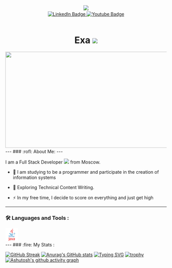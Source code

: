 <div id="header" align="center">
  <img src="https://media.giphy.com/media/cOWrtzOittBpJbjMQ0/giphy.gif" width="100"/>
</div>
<div id="badges" align="center">
  <a href="your-linkedin-URL">
    <img src="https://img.shields.io/badge/LinkedIn-blue?style=for-the-badge&logo=linkedin&logoColor=white" alt="LinkedIn Badge"/>
  </a>
  <a href="your-youtube-URL">
    <img src="https://img.shields.io/badge/YouTube-red?style=for-the-badge&logo=youtube&logoColor=white" alt="Youtube Badge"/>
  </a>
</div>
<div id="viewprof" align="center">
  <img src="https://komarev.com/ghpvc/?user=UNIKITOS&style=flat-square&color=blue" alt=""/>
</div>
<div id="heythere" align="center">
  <h1>
  Еха
  <img src="https://media.giphy.com/media/hvRJCLFzcasrR4ia7z/giphy.gif" width="30px"/>
    
</h1>
</div>
<div align="center">
  <img src="https://media.giphy.com/media/G4L8dSFRouOs5zU7RT/giphy.gif" width="600" height="300"/>
</div>
---
### :rofl: About Me:
---

I am a Full Stack Developer <img src="https://media.giphy.com/media/WUlplcMpOCEmTGBtBW/giphy.gif" width="30"> from Moscow.
- :telescope: I am studying to be a programmer and participate in the creation of information systems

- :seedling: Exploring Technical Content Writing.

- :zap: In my free time, I decide to score on everything and just get high
---
### :hammer_and_wrench: Languages and Tools :
<div>
  <img src="https://github.com/devicons/devicon/blob/master/icons/java/java-original-wordmark.svg" title="Java" alt="Java" width="40" height="40"/>&nbsp;
 
</div>
---
### :fire: My Stats :

[![GitHub Streak](http://github-readme-streak-stats.herokuapp.com?user=UNIKITOS)](https://git.io/streak-stats)
[![Anurag's GitHub stats](https://github-readme-stats.vercel.app/api?username=UNIKITOS)](https://github.com/rompersStomper/github-readme-stats)
[![Typing SVG](https://readme-typing-svg.herokuapp.com?color=%2336BCF7&lines=Солнце+смеялось+в+небе+птички+пели)](https://git.io/typing-svg)
[![trophy](https://github-profile-trophy.vercel.app/?username=UNIKITOS)](https://github.com/ryo-ma/github-profile-trophy)
[![Ashutosh's github activity graph](https://activity-graph.herokuapp.com/graph?username=UNIKITOS)](https://github.com/ashutosh00710/github-readme-activity-graph)

